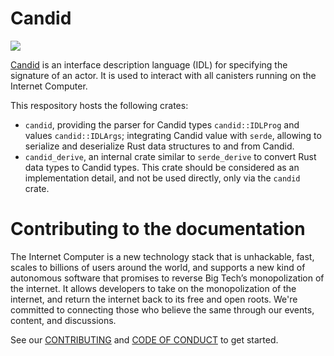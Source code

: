 # Candid

![](https://github.com/dfinity/candid/workflows/Rust/badge.svg)

[Candid](IDL.md) is an interface description language (IDL) for specifying the signature of an actor. It is used to interact with all canisters running on the Internet Computer.

This respository hosts the following crates:

- `candid`, providing the parser for Candid types `candid::IDLProg` and values `candid::IDLArgs`; integrating Candid value with `serde`, allowing to serialize and deserialize Rust data structures to and from Candid.
- `candid_derive`, an internal crate similar to `serde_derive` to convert Rust data types to Candid types. This crate should be considered as an implementation detail, and not be used directly, only via the `candid` crate.

# Contributing to the documentation

The Internet Computer is a new technology stack that is unhackable, fast, scales to billions of users around the world, and supports a new kind of autonomous software that promises to reverse Big Tech’s monopolization of the internet. It allows developers to take on the monopolization of the internet, and return the internet back to its free and open roots. We're committed to connecting those who believe the same through our events, content, and discussions.

See our [CONTRIBUTING](.github/CONTRIBUTING.md) and [CODE OF CONDUCT](.github/CODE_OF_CONDUCT.md) to get started.
